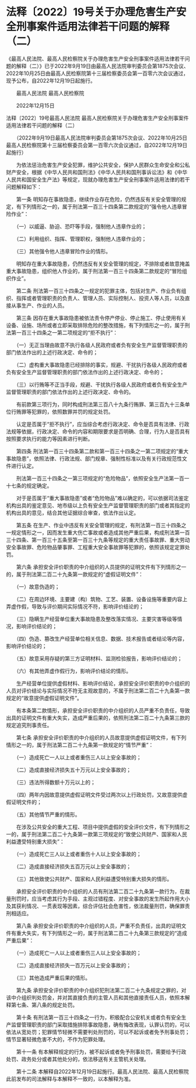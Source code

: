 # 法释〔2022〕19号关于办理危害生产安全刑事案件适用法律若干问题的解释（二）

《最高人民法院、最高人民检察院关于办理危害生产安全刑事案件适用法律若干问题的解释（二）》已于2022年9月19日由最高人民法院审判委员会第1875次会议、2022年10月25日由最高人民检察院第十三届检察委员会第一百零六次会议通过，现予公布，自2022年12月19日起施行。

　　最高人民法院  最高人民检察院

　　2022年12月15日

法释〔2022〕19号最高人民法院 最高人民检察院关于办理危害生产安全刑事案件适用法律若干问题的解释（二）

　　（2022年9月19日最高人民法院审判委员会第1875次会议、2022年10月25日最高人民检察院第十三届检察委员会第一百零六次会议通过，自2022年12月19日起施行）

　　为依法惩治危害生产安全犯罪，维护公共安全，保护人民群众生命安全和公私财产安全，根据《中华人民共和国刑法》《中华人民共和国刑事诉讼法》和《中华人民共和国安全生产法》等规定，现就办理危害生产安全刑事案件适用法律的若干问题解释如下：

　　第一条 明知存在事故隐患，继续作业存在危险，仍然违反有关安全管理的规定，有下列情形之一的，属于刑法第一百三十四条第二款规定的“强令他人违章冒险作业”：

　　（一）以威逼、胁迫、恐吓等手段，强制他人违章作业的；

　　（二）利用组织、指挥、管理职权，强制他人违章作业的；

　　（三）其他强令他人违章冒险作业的情形。

　　明知存在重大事故隐患，仍然违反有关安全管理的规定，不排除或者故意掩盖重大事故隐患，组织他人作业的，属于刑法第一百三十四条第二款规定的“冒险组织作业”。

　　第二条 刑法第一百三十四条之一规定的犯罪主体，包括对生产、作业负有组织、指挥或者管理职责的负责人、管理人员、实际控制人、投资人等人员，以及直接从事生产、作业的人员。

　　第三条 因存在重大事故隐患被依法责令停产停业、停止施工、停止使用有关设备、设施、场所或者立即采取排除危险的整改措施，有下列情形之一的，属于刑法第一百三十四条之一第二项规定的“拒不执行”：

　　（一）无正当理由故意不执行各级人民政府或者负有安全生产监督管理职责的部门依法作出的上述行政决定、命令的；

　　（二）虚构重大事故隐患已经排除的事实，规避、干扰执行各级人民政府或者负有安全生产监督管理职责的部门依法作出的上述行政决定、命令的；

　　（三）以行贿等不正当手段，规避、干扰执行各级人民政府或者负有安全生产监督管理职责的部门依法作出的上述行政决定、命令的。

　　有前款第三项行为，同时构成刑法第三百八十九条行贿罪、第三百九十三条单位行贿罪等犯罪的，依照数罪并罚的规定处罚。

　　认定是否属于“拒不执行”，应当综合考虑行政决定、命令是否具有法律、行政法规等依据，行政决定、命令的内容和期限要求是否明确、合理，行为人是否具有按照要求执行的能力等因素进行判断。

　　第四条 刑法第一百三十四条第二款和第一百三十四条之一第二项规定的“重大事故隐患”，依照法律、行政法规、部门规章、强制性标准以及有关行政规范性文件进行认定。

　　刑法第一百三十四条之一第三项规定的“危险物品”，依照安全生产法第一百一十七条的规定确定。

　　对于是否属于“重大事故隐患”或者“危险物品”难以确定的，可以依据司法鉴定机构出具的鉴定意见、地市级以上负有安全生产监督管理职责的部门或者其指定的机构出具的意见，结合其他证据综合审查，依法作出认定。

　　第五条 在生产、作业中违反有关安全管理的规定，有刑法第一百三十四条之一规定情形之一，因而发生重大伤亡事故或者造成其他严重后果，构成刑法第一百三十四条、第一百三十五条至第一百三十九条等规定的重大责任事故罪、重大劳动安全事故罪、危险物品肇事罪、工程重大安全事故罪等犯罪的，依照该规定定罪处罚。

　　第六条 承担安全评价职责的中介组织的人员提供的证明文件有下列情形之一的，属于刑法第二百二十九条第一款规定的“虚假证明文件”：

　　（一）故意伪造的；

　　（二）在周边环境、主要建（构）筑物、工艺、装置、设备设施等重要内容上弄虚作假，导致与评价期间实际情况不符，影响评价结论的；

　　（三）隐瞒生产经营单位重大事故隐患及整改落实情况、主要灾害等级等情况，影响评价结论的；

　　（四）伪造、篡改生产经营单位相关信息、数据、技术报告或者结论等内容，影响评价结论的；

　　（五）故意采用存疑的第三方证明材料、监测检验报告，影响评价结论的；

　　（六）有其他弄虚作假行为，影响评价结论的情形。

　　生产经营单位提供虚假材料、影响评价结论，承担安全评价职责的中介组织的人员对评价结论与实际情况不符无主观故意的，不属于刑法第二百二十九条第一款规定的“故意提供虚假证明文件”。

　　有本条第二款情形，承担安全评价职责的中介组织的人员严重不负责任，导致出具的证明文件有重大失实，造成严重后果的，依照刑法第二百二十九条第三款的规定追究刑事责任。

　　第七条 承担安全评价职责的中介组织的人员故意提供虚假证明文件，有下列情形之一的，属于刑法第二百二十九条第一款规定的“情节严重”：

　　（一）造成死亡一人以上或者重伤三人以上安全事故的；

　　（二）造成直接经济损失五十万元以上安全事故的；

　　（三）违法所得数额十万元以上的；

　　（四）两年内因故意提供虚假证明文件受过两次以上行政处罚，又故意提供虚假证明文件的；

　　（五）其他情节严重的情形。

　　在涉及公共安全的重大工程、项目中提供虚假的安全评价文件，有下列情形之一的，属于刑法第二百二十九条第一款第三项规定的“致使公共财产、国家和人民利益遭受特别重大损失”：

　　（一）造成死亡三人以上或者重伤十人以上安全事故的；

　　（二）造成直接经济损失五百万元以上安全事故的；

　　（三）其他致使公共财产、国家和人民利益遭受特别重大损失的情形。

　　承担安全评价职责的中介组织的人员有刑法第二百二十九条第一款行为，在裁量刑罚时，应当考虑其行为手段、主观过错程度、对安全事故的发生所起作用大小及其获利情况、一贯表现等因素，综合评估社会危害性，依法裁量刑罚，确保罪责刑相适应。

　　第八条 承担安全评价职责的中介组织的人员，严重不负责任，出具的证明文件有重大失实，有下列情形之一的，属于刑法第二百二十九条第三款规定的“造成严重后果”：

　　（一）造成死亡一人以上或者重伤三人以上安全事故的；

　　（二）造成直接经济损失一百万元以上安全事故的；

　　（三）其他造成严重后果的情形。

　　第九条 承担安全评价职责的中介组织犯刑法第二百二十九条规定之罪的，对该中介组织判处罚金，并对其直接负责的主管人员和其他直接责任人员，依照本解释第七条、第八条的规定处罚。

　　第十条 有刑法第一百三十四条之一行为，积极配合公安机关或者负有安全生产监督管理职责的部门采取措施排除事故隐患，确有悔改表现，认罪认罚的，可以依法从宽处罚；犯罪情节轻微不需要判处刑罚的，可以不起诉或者免予刑事处罚；情节显著轻微危害不大的，不作为犯罪处理。

　　第十一条 有本解释规定的行为，被不起诉或者免予刑事处罚，需要给予行政处罚、政务处分或者其他处分的，依法移送有关主管机关处理。

　　第十二条 本解释自2022年12月19日起施行。最高人民法院、最高人民检察院此前发布的司法解释与本解释不一致的，以本解释为准。
